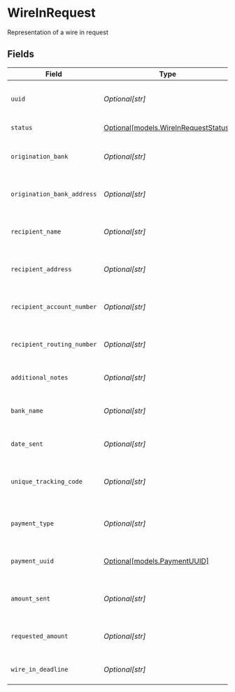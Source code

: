 # WireInRequest

Representation of a wire in request


## Fields

| Field                                                                    | Type                                                                     | Required                                                                 | Description                                                              |
| ------------------------------------------------------------------------ | ------------------------------------------------------------------------ | ------------------------------------------------------------------------ | ------------------------------------------------------------------------ |
| `uuid`                                                                   | *Optional[str]*                                                          | :heavy_minus_sign:                                                       | Unique identifier of a wire in request                                   |
| `status`                                                                 | [Optional[models.WireInRequestStatus]](../models/wireinrequeststatus.md) | :heavy_minus_sign:                                                       | Status of the wire in                                                    |
| `origination_bank`                                                       | *Optional[str]*                                                          | :heavy_minus_sign:                                                       | Name of bank receiving the wire in                                       |
| `origination_bank_address`                                               | *Optional[str]*                                                          | :heavy_minus_sign:                                                       | Address of bank receiving the wire in                                    |
| `recipient_name`                                                         | *Optional[str]*                                                          | :heavy_minus_sign:                                                       | Name of the recipient of the wire In                                     |
| `recipient_address`                                                      | *Optional[str]*                                                          | :heavy_minus_sign:                                                       | Address of the recipient of the wire in                                  |
| `recipient_account_number`                                               | *Optional[str]*                                                          | :heavy_minus_sign:                                                       | Recipient bank account number                                            |
| `recipient_routing_number`                                               | *Optional[str]*                                                          | :heavy_minus_sign:                                                       | Recipient bank routing number                                            |
| `additional_notes`                                                       | *Optional[str]*                                                          | :heavy_minus_sign:                                                       | Notes for the wire in request                                            |
| `bank_name`                                                              | *Optional[str]*                                                          | :heavy_minus_sign:                                                       | Name of the bank initiating the wire in                                  |
| `date_sent`                                                              | *Optional[str]*                                                          | :heavy_minus_sign:                                                       | Date the wire in was sent                                                |
| `unique_tracking_code`                                                   | *Optional[str]*                                                          | :heavy_minus_sign:                                                       | Include in note with bank to track payment                               |
| `payment_type`                                                           | *Optional[str]*                                                          | :heavy_minus_sign:                                                       | Type of payment for the wire in                                          |
| `payment_uuid`                                                           | [Optional[models.PaymentUUID]](../models/paymentuuid.md)                 | :heavy_minus_sign:                                                       | Unique identifier of the payment                                         |
| `amount_sent`                                                            | *Optional[str]*                                                          | :heavy_minus_sign:                                                       | Amount sent through wire in                                              |
| `requested_amount`                                                       | *Optional[str]*                                                          | :heavy_minus_sign:                                                       | Requested amount for the payment                                         |
| `wire_in_deadline`                                                       | *Optional[str]*                                                          | :heavy_minus_sign:                                                       | Deadline to submit the wire in                                           |